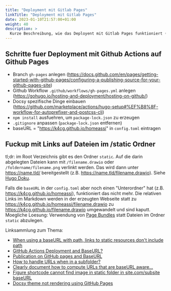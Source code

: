 ```yaml
---
title: "Deployment mit Gitlab Pages"
linkTitle: "Deployment mit Gitlab Pages"
date: 2023-01-10T21:57:00+01:00
weight: 40
description: >
  Kurze Beschreibung, wie das Deployent mit Gitlab Pages funktioniert (WIP).
---
```


## Schritte fuer Deployment mit Github Actions auf Github Pages

* Branch `gh-pages` anlegen (https://docs.github.com/en/pages/getting-started-with-github-pages/configuring-a-publishing-source-for-your-github-pages-site)
* Github Workflow `.github/workflows/gh-pages.yml` anlegen (https://gohugo.io/hosting-and-deployment/hosting-on-github/)
* Docsy spezifische Dinge einbauen (https://github.com/marketplace/actions/hugo-setup#%EF%B8%8F-workflow-for-autoprefixer-and-postcss-cli)
* `npm install` ausfuehren, um `package-lock.json` zu erzeugen
* `.gitignore` anpassen (`package-lock.json` entfernen)
* baseURL = "https://k4cg.github.io/homeassi" in `config.toml` eintragen

## Fuckup mit Links auf Dateien im /static Ordner

tl;dr: im Root Verzeichnis gibt es den Ordner `static`. Auf die darin abgelegten Dateien kann mit `/filename.drawio` oder `/foldername/filename.png` verlinkt werden. Das wird dann unter <https://name.tld/> bereitgestellt (z.B. <https://name.tld/filename.drawio>). Siehe [Hugo Doku](https://gohugo.io/content-management/static-files/).

Falls die `baseURL` in der `config.toml` aber noch einen "Unterordner" hat (z.B. <https://k4cg.github.io/homeassi>), funktioniert das nicht mehr. Die relativen Links im Markdown werden in der erzeugten Webseite statt zu <https://k4cg.github.io/homeassi/filename.drawio> zu <https://k4cg.github.io/filename.drawio> umgewandelt und sind kaputt.
Moegliche Loesung: Verwendung von [Page Bundles](https://gohugo.io/content-management/page-bundles/) statt Dateien im Ordner `static` abzulegen.

Linksammlung zum Thema:

* [When using a baseURL with path, links to static resources don't include path](https://github.com/gohugoio/hugo/issues/8078)
* [GitHub Actions Deployment and BaseURL?](https://discourse.gohugo.io/t/github-actions-deployment-and-baseurl/40570)
* [Publication on GitHub pages and BaseURL](https://discourse.gohugo.io/t/publication-on-github-pages-and-baseurl/43631)
* [How to handle URLs when in a subfolder?](https://discourse.gohugo.io/t/how-to-handle-urls-when-in-a-subfolder/42260/4?u=jmooring)
* [Clearly document how to compute URLs that are baseURL aware...](https://github.com/gohugoio/hugo/issues/10606)
* [Figure shortcode cannot find image in static folder in site.com/subsite baseURL](https://discourse.gohugo.io/t/figure-shortcode-cannot-find-image-in-static-folder-in-site-com-subsite-baseurl/33357)
* [Docsy theme not rendering using GitHub Pages](https://discourse.gohugo.io/t/docsy-theme-not-rendering-using-github-pages/28109/2)
